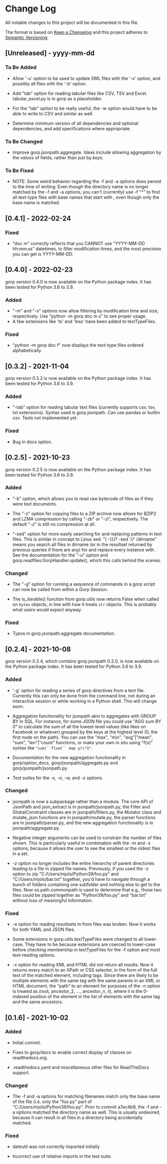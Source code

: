 # Change Log
All notable changes to this project will be documented in this file.
 
The format is based on [Keep a Changelog](http://keepachangelog.com/)
and this project adheres to [Semantic Versioning](http://semver.org/).
 
## [Unreleased] - yyyy-mm-dd
 
### To Be Added

- Allow '-u' option to be used to update XML files with the '-x' option, and possibly all files with the '-b' option.

- Add "tab" option for reading tabular files like CSV, TSV and Excel.
tabular_excel.py is in gorp as a placeholder.

- For the "tab" option to be really useful, the -w option would have to be 
able to write to CSV and similar as well.

- Determine minimum version of all dependencies and optional dependencies, and
add specifications where appropriate.
 
### To Be Changed

- Improve gorp.jsonpath.aggregate. Ideas include allowing aggregation by the *values* of fields, rather than just by *keys*.
 
### To Be Fixed
 
- NOTE: Some weird behavior regarding the -f and -a options does persist to the
time of writing:
Even though the directory name is no longer matched by the -f and -a options,
you can't (currently) use -f "^<string>" to find all text-type files with 
base names that start with <string>, even though only the base name is matched.

## [0.4.1] - 2022-02-24

### Fixed

- "doc m" correctly reflects that you CANNOT use "YYYY-MM-DD hh:mm:ss" datetimes, to filter modification times, and the most precision you can get is YYYY-MM-DD.

## [0.4.0] - 2022-02-23

gorp version 0.4.0 is now available on the Python package index. 
It has been tested for Python 3.6 to 3.9.

### Added

- "-m" and "-s" options now allow filtering by modification time and size, respectively. Use "python -m gorp doc m s" to see proper usage.
- A few extensions like 'ts' and 'less' have been added to textTypeFiles.

### Fixed

- "python -m gorp doc f" now displays the text-type files ordered alphabetically.

## [0.3.2] - 2021-11-04

gorp version 0.3.2 is now available on the Python package index. 
It has been tested for Python 3.6 to 3.9.

### Added

- "-tab" option for reading tabular text files (currently supports csv, tsv, 
txt extensions). Syntax used is gorp.jsonpath. Can use pandas or builtin csv. Tests not implemented yet.

### Fixed

- Bug in docx option.

## [0.2.5] - 2021-10-23

gorp version 0.2.5 is now available on the Python package index. 
It has been tested for Python 3.6 to 3.9.

### Added

- "-b" option, which allows you to read raw bytecode of files as if they were text documents.

- The "-z" option for copying files to a ZIP archive now allows for BZIP2 and LZMA compression by calling "-zb" or "-zl", respectively. The default "-z" is still no compression at all.

- "-sed" option for more easily searching for and replacing patterns in text files. This is similar in concept to Linux sed. "(<previous queries> -}})? <options> -sed '<regex>//<repl>' /dirname" means you search all files in dirname (or in the resultset returned by previous queries if there are any) for <regex> and replace every instance with <repl>. See the documentation for the "-u" option and gorp.readfiles.GorpHandler.update(), which this calls behind the scenes.

### Changed

- The "-g" option for running a sequence of commands in a gorp script can now be called from within a Gorp Session.

- The is_iterable() function from gorp.utils now returns False when called on `bytes` objects, in line with how it treats `str` objects. This is probably what users would expect anyway.

### Fixed

- Typos in gorp.jsonpath.aggregate documentation.

## [0.2.4] - 2021-10-08
  
gorp version 0.2.4, which contains gorp.jsonpath 0.2.0, is now available on the
Python package index. It has been tested for Python 3.6 to 3.9.
 
### Added

- '-g' option for reading a series of gorp directives from a text file.
Currently this can only be done from the command line, not during an
interactive session or while working in a Python shell. This will change soon.

- Aggregation functionality for jsonpath akin to aggregates with GROUP BY in
SQL. For instance, for some JSON file you could use "AGG sum BY 0" to calculate
the sum of all the lowest-level values (like likes on Facebook or whatever)
grouped by the keys at the highest level (0, the first node on the path).
You can use the "max", "min", "avg"|"mean", "sum", "len"|"count" functions,
or make your own in situ using "f(x)" syntax like `"sum(``float`` map y)\*3"`.

- Documentation for the new aggregation functionality in gorp/option_docs,
gorp/jsonpath/aggregate.py and gorp/jsonpath/jsonpath.py.

- Test suites for the -x, -e, -w, and -z options.
 
### Changed

- jsonpath is now a subpackage rather than a module. The core API of JsonPath
and json_extract is in jsonpath/jsonpath.py, the Filter and GlobalConstraint
classes are in jsonpath/filters.py, the Mutator class and mutate_json
functions are in jsonpath/mutate.py, the parser functions are in
jsonpath/parser.py, and the new aggregation functionality is in
jsonpath/aggregate.py.

- Negative integer arguments can be used to constrain the number of files
shown. This is particularly useful in combination with the -m and -s options,
because it allows the user to see the smallest or the oldest files in a set.

- -z option no longer includes the entire hierarchy of parent directories
leading to a file in zipped file names. Previously, if you used the -z option
to zip "C:/Users/mjols/Python39/foo.py" and "C:/Users/mjols/bar.txt" together,
you'd have to navigate through a bunch of folders containing one subfolder and
nothing else to get to the files. Now os.path.commonpath is used to determine
that e.g., those two files could be zipped together as "Python39/foo.py" and 
"bar.txt" without loss of meaningful information.
 
### Fixed
 
- -e option for reading resultsets in from files was broken. Now it works for
both YAML and JSON files.

- Some extensions in gorp.utils.textTypeFiles were changed to all lower-case.
They have to be because extensions are coerced to lower-case before checking
membership in textTypeFiles for the -f option and most text-reading options.

- -x option for reading XML and HTML did not return all results. Now it returns
every match to an XPath or CSS selector, in the form of the full text of the
matched element, including tags. Since there are likely to be multiple
elements with the same tag with the same parents in an XML or HTML document,
the "path" to an element for purposes of the -n option is treated as 
(root, ancestor_2, ..., ancestor_n, ii), where ii is the 0-indexed position of
the element in the list of elements with the same tag and the same ancestors.
 
## [0.1.6] - 2021-10-02
 
### Added

- Initial commit.

- Fixes to gorp/docs to enable correct display of classes on readthedocs.org.

- .readthedocs.yaml and miscellaneous other files for ReadTheDocs support.

### Changed
- The -f and -a options for matching filenames match only the base name of the
file (i.e. only the "foo.py" part of "C:/Users/mjols/Python39/foo.py".
Prior to commit a7ec4b9, the -f and -a options matched the directory name as well. This is usually undesired, because it can result in all
files in a directory being accidentally matched.

### Fixed

- dateutil was not correctly imported initially

- Incorrect use of relative imports in the test suite.